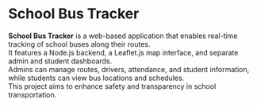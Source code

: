 # School Bus Tracker

**School Bus Tracker** is a web-based application that enables real-time tracking of school buses along their routes.  
It features a Node.js backend, a Leaflet.js map interface, and separate admin and student dashboards.  
Admins can manage routes, drivers, attendance, and student information, while students can view bus locations and schedules.  
This project aims to enhance safety and transparency in school transportation.
